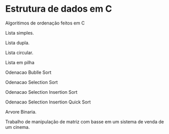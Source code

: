 # Estrutura de dados em C
Algoritimos de ordenação feitos em C
<p>Lista simples.</p>
<p><p>Lista dupla.</p>
<p>Lista circular.</p>
<p>Lista em pilha</p>
<p>Odenacao Bublle Sort</p>
<p>Odenacao Selection Sort</p>
<p>Odenacao Selection Insertion Sort</p>
<p>Odenacao Selection Insertion Quick Sort</p>
<p>Arvore Binaria.</p>
<p>Trabalho de manipulação de matriz com basse em um sistema de venda de um cinema.</p>
